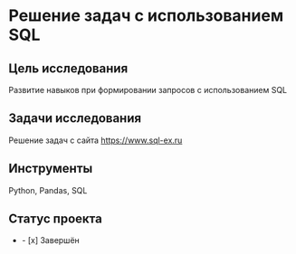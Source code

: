 # Решение задач с использованием SQL  
## Цель исследования
Развитие навыков при формировании запросов с использованием SQL    
## Задачи исследования  
Решение задач с сайта https://www.sql-ex.ru
## Инструменты
Python, Pandas, SQL
## Статус проекта
<ul><li>- [x] Завершён</li>
